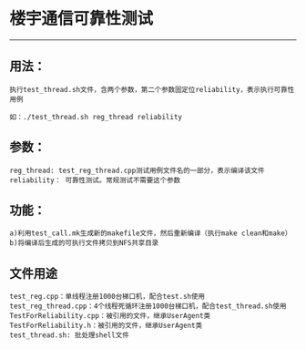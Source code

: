 # 楼宇通信可靠性测试
---

## 用法：
	执行test_thread.sh文件，含两个参数，第二个参数固定位reliability，表示执行可靠性用例

	如：./test_thread.sh reg_thread reliability

## 参数：
	reg_thread: test_reg_thread.cpp测试用例文件名的一部分，表示编译该文件
	reliability： 可靠性测试。常规测试不需要这个参数

## 功能：
	a)利用test_call.mk生成新的makefile文件，然后重新编译（执行make clean和make）
	b)将编译后生成的可执行文件拷贝到NFS共享目录

## 文件用途
	test_reg.cpp：单线程注册1000台梯口机，配合test.sh使用
	test_reg_thread.cpp：4个线程死循环注册1000台梯口机，配合test_thread.sh使用
	TestForReliability.cpp：被引用的文件，继承UserAgent类
	TestForReliability.h：被引用的文件，继承UserAgent类
	test_thread.sh: 批处理shell文件